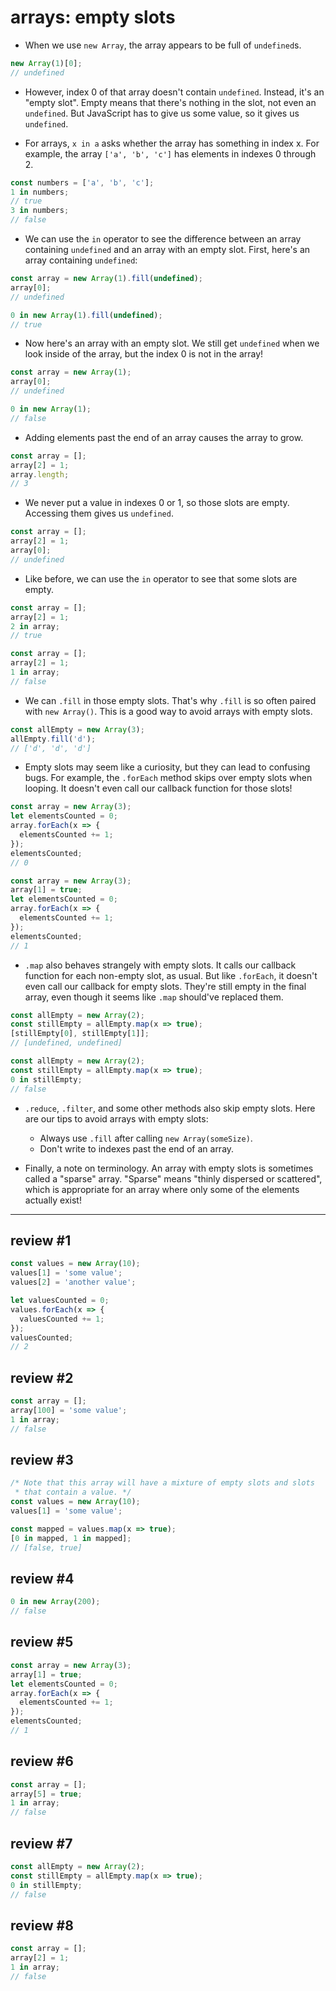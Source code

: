 # arrays: empty slots

- When we use `new Array`, the array appears to be full of `undefined`s.

```js
new Array(1)[0];
// undefined
```

- However, index 0 of that array doesn't contain `undefined`. Instead, it's an "empty slot". Empty means that there's nothing in the slot, not even an `undefined`. But JavaScript has to give us some value, so it gives us `undefined`.

- For arrays, `x in a` asks whether the array has something in index x. For example, the array `['a', 'b', 'c']` has elements in indexes 0 through 2.

```js
const numbers = ['a', 'b', 'c'];
1 in numbers;
// true
3 in numbers;
// false
```

- We can use the `in` operator to see the difference between an array containing `undefined` and an array with an empty slot. First, here's an array containing `undefined`:

```js
const array = new Array(1).fill(undefined);
array[0];
// undefined
```

```js
0 in new Array(1).fill(undefined);
// true
```

- Now here's an array with an empty slot. We still get `undefined` when we look inside of the array, but the index 0 is not in the array!

```js
const array = new Array(1);
array[0];
// undefined
```

```js
0 in new Array(1);
// false
```

- Adding elements past the end of an array causes the array to grow.

```js
const array = [];
array[2] = 1;
array.length;
// 3
```

- We never put a value in indexes 0 or 1, so those slots are empty. Accessing them gives us `undefined`.

```js
const array = [];
array[2] = 1;
array[0];
// undefined
```

- Like before, we can use the `in` operator to see that some slots are empty.

```js
const array = [];
array[2] = 1;
2 in array;
// true
```

```js
const array = [];
array[2] = 1;
1 in array;
// false
```

- We can `.fill` in those empty slots. That's why `.fill` is so often paired with `new Array()`. This is a good way to avoid arrays with empty slots.

```js
const allEmpty = new Array(3);
allEmpty.fill('d');
// ['d', 'd', 'd']
```

- Empty slots may seem like a curiosity, but they can lead to confusing bugs. For example, the `.forEach` method skips over empty slots when looping. It doesn't even call our callback function for those slots!

```js
const array = new Array(3);
let elementsCounted = 0;
array.forEach(x => {
  elementsCounted += 1;
});
elementsCounted;
// 0
```

```js
const array = new Array(3);
array[1] = true;
let elementsCounted = 0;
array.forEach(x => {
  elementsCounted += 1;
});
elementsCounted;
// 1
```

- `.map` also behaves strangely with empty slots. It calls our callback function for each non-empty slot, as usual. But like `.forEach`, it doesn't even call our callback for empty slots. They're still empty in the final array, even though it seems like `.map` should've replaced them.

```js
const allEmpty = new Array(2);
const stillEmpty = allEmpty.map(x => true);
[stillEmpty[0], stillEmpty[1]];
// [undefined, undefined]
```

```js
const allEmpty = new Array(2);
const stillEmpty = allEmpty.map(x => true);
0 in stillEmpty;
// false
```

- `.reduce`, `.filter`, and some other methods also skip empty slots. Here are our tips to avoid arrays with empty slots:

	- Always use `.fill` after calling `new Array(someSize)`.
	- Don't write to indexes past the end of an array.

- Finally, a note on terminology. An array with empty slots is sometimes called a "sparse" array. "Sparse" means "thinly dispersed or scattered", which is appropriate for an array where only some of the elements actually exist!

---

## review #1

```js
const values = new Array(10);
values[1] = 'some value';
values[2] = 'another value';

let valuesCounted = 0;
values.forEach(x => {
  valuesCounted += 1;
});
valuesCounted;
// 2
```

## review #2

```js
const array = [];
array[100] = 'some value';
1 in array;
// false
```

## review #3

```js
/* Note that this array will have a mixture of empty slots and slots
 * that contain a value. */
const values = new Array(10);
values[1] = 'some value';

const mapped = values.map(x => true);
[0 in mapped, 1 in mapped];
// [false, true]
```

## review #4

```js
0 in new Array(200);
// false
```

## review #5

```js
const array = new Array(3);
array[1] = true;
let elementsCounted = 0;
array.forEach(x => {
  elementsCounted += 1;
});
elementsCounted;
// 1
```

## review #6

```js
const array = [];
array[5] = true;
1 in array;
// false
```

## review #7

```js
const allEmpty = new Array(2);
const stillEmpty = allEmpty.map(x => true);
0 in stillEmpty;
// false
```

## review #8

```js
const array = [];
array[2] = 1;
1 in array;
// false
```